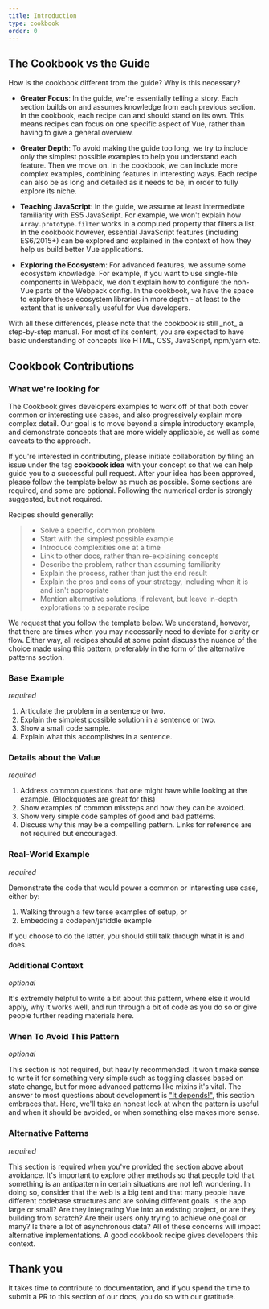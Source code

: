 ```yaml
---
title: Introduction
type: cookbook
order: 0
---
```


## The Cookbook vs the Guide

How is the cookbook different from the guide? Why is this necessary?

* **Greater Focus**: In the guide, we're essentially telling a story. Each section builds on and assumes knowledge from each previous section. In the cookbook, each recipe can and should stand on its own. This means recipes can focus on one specific aspect of Vue, rather than having to give a general overview.

* **Greater Depth**: To avoid making the guide too long, we try to include only the simplest possible examples to help you understand each feature. Then we move on. In the cookbook, we can include more complex examples, combining features in interesting ways. Each recipe can also be as long and detailed as it needs to be, in order to fully explore its niche.

* **Teaching JavaScript**: In the guide, we assume at least intermediate familiarity with ES5 JavaScript. For example, we won't explain how `Array.prototype.filter` works in a computed property that filters a list. In the cookbook however, essential JavaScript features (including ES6/2015+) can be explored and explained in the context of how they help us build better Vue applications.

* **Exploring the Ecosystem**: For advanced features, we assume some ecosystem knowledge. For example, if you want to use single-file components in Webpack, we don't explain how to configure the non-Vue parts of the Webpack config. In the cookbook, we have the space to explore these ecosystem libraries in more depth - at least to the extent that is universally useful for Vue developers.

<p class="tip">With all these differences, please note that the cookbook is still _not_ a step-by-step manual. For most of its content, you are expected to have basic understanding of concepts like HTML, CSS, JavaScript, npm/yarn etc.</p>

## Cookbook Contributions

### What we're looking for

The Cookbook gives developers examples to work off of that both cover common or interesting use cases, and also progressively explain more complex detail. Our goal is to move beyond a simple introductory example, and demonstrate concepts that are more widely applicable, as well as some caveats to the approach.

If you're interested in contributing, please initiate collaboration by filing an issue under the tag **cookbook idea** with your concept so that we can help guide you to a successful pull request. After your idea has been approved, please follow the template below as much as possible. Some sections are required, and some are optional. Following the numerical order is strongly suggested, but not required.

Recipes should generally:

> * Solve a specific, common problem
> * Start with the simplest possible example
> * Introduce complexities one at a time
> * Link to other docs, rather than re-explaining concepts
> * Describe the problem, rather than assuming familiarity
> * Explain the process, rather than just the end result
> * Explain the pros and cons of your strategy, including when it is and isn't appropriate
> * Mention alternative solutions, if relevant, but leave in-depth explorations to a separate recipe

We request that you follow the template below. We understand, however, that there are times when you may necessarily need to deviate for clarity or flow. Either way, all recipes should at some point discuss the nuance of the choice made using this pattern, preferably in the form of the alternative patterns section.

### Base Example

_required_

1.  Articulate the problem in a sentence or two.
2.  Explain the simplest possible solution in a sentence or two.
3.  Show a small code sample.
4.  Explain what this accomplishes in a sentence.

### Details about the Value

_required_

1.  Address common questions that one might have while looking at the example. (Blockquotes are great for this)
2.  Show examples of common missteps and how they can be avoided.
3.  Show very simple code samples of good and bad patterns.
4.  Discuss why this may be a compelling pattern. Links for reference are not required but encouraged.

### Real-World Example

_required_

Demonstrate the code that would power a common or interesting use case, either by:

1.  Walking through a few terse examples of setup, or
2.  Embedding a codepen/jsfiddle example

If you choose to do the latter, you should still talk through what it is and does.

### Additional Context

_optional_

It's extremely helpful to write a bit about this pattern, where else it would apply, why it works well, and run through a bit of code as you do so or give people further reading materials here.

### When To Avoid This Pattern

_optional_

This section is not required, but heavily recommended. It won't make sense to write it for something very simple such as toggling classes based on state change, but for more advanced patterns like mixins it's vital. The answer to most questions about development is ["It depends!"](https://codepen.io/rachsmith/pen/YweZbG), this section embraces that. Here, we'll take an honest look at when the pattern is useful and when it should be avoided, or when something else makes more sense.

### Alternative Patterns

_required_

This section is required when you've provided the section above about avoidance. It's important to explore other methods so that people told that something is an antipattern in certain situations are not left wondering. In doing so, consider that the web is a big tent and that many people have different codebase structures and are solving different goals. Is the app large or small? Are they integrating Vue into an existing project, or are they building from scratch? Are their users only trying to achieve one goal or many? Is there a lot of asynchronous data? All of these concerns will impact alternative implementations. A good cookbook recipe gives developers this context.

## Thank you

It takes time to contribute to documentation, and if you spend the time to submit a PR to this section of our docs, you do so with our gratitude.
